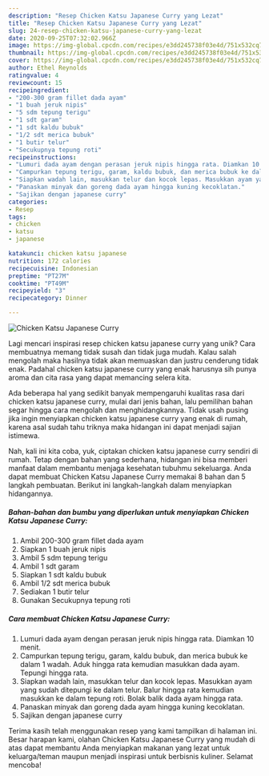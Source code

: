 ```yaml
---
description: "Resep Chicken Katsu Japanese Curry yang Lezat"
title: "Resep Chicken Katsu Japanese Curry yang Lezat"
slug: 24-resep-chicken-katsu-japanese-curry-yang-lezat
date: 2020-09-25T07:32:02.966Z
image: https://img-global.cpcdn.com/recipes/e3dd245738f03e4d/751x532cq70/chicken-katsu-japanese-curry-foto-resep-utama.jpg
thumbnail: https://img-global.cpcdn.com/recipes/e3dd245738f03e4d/751x532cq70/chicken-katsu-japanese-curry-foto-resep-utama.jpg
cover: https://img-global.cpcdn.com/recipes/e3dd245738f03e4d/751x532cq70/chicken-katsu-japanese-curry-foto-resep-utama.jpg
author: Ethel Reynolds
ratingvalue: 4
reviewcount: 15
recipeingredient:
- "200-300 gram fillet dada ayam"
- "1 buah jeruk nipis"
- "5 sdm tepung terigu"
- "1 sdt garam"
- "1 sdt kaldu bubuk"
- "1/2 sdt merica bubuk"
- "1 butir telur"
- "Secukupnya tepung roti"
recipeinstructions:
- "Lumuri dada ayam dengan perasan jeruk nipis hingga rata. Diamkan 10 menit."
- "Campurkan tepung terigu, garam, kaldu bubuk, dan merica bubuk ke dalam 1 wadah. Aduk hingga rata kemudian masukkan dada ayam. Tepungi hingga rata."
- "Siapkan wadah lain, masukkan telur dan kocok lepas. Masukkan ayam yang sudah ditepungi ke dalam telur. Balur hingga rata kemudian masukkan ke dalam tepung roti. Bolak balik dada ayam hingga rata."
- "Panaskan minyak dan goreng dada ayam hingga kuning kecoklatan."
- "Sajikan dengan japanese curry"
categories:
- Resep
tags:
- chicken
- katsu
- japanese

katakunci: chicken katsu japanese 
nutrition: 172 calories
recipecuisine: Indonesian
preptime: "PT27M"
cooktime: "PT49M"
recipeyield: "3"
recipecategory: Dinner

---
```



![Chicken Katsu Japanese Curry](https://img-global.cpcdn.com/recipes/e3dd245738f03e4d/751x532cq70/chicken-katsu-japanese-curry-foto-resep-utama.jpg)

Lagi mencari inspirasi resep chicken katsu japanese curry yang unik? Cara membuatnya memang tidak susah dan tidak juga mudah. Kalau salah mengolah maka hasilnya tidak akan memuaskan dan justru cenderung tidak enak. Padahal chicken katsu japanese curry yang enak harusnya sih punya aroma dan cita rasa yang dapat memancing selera kita.



Ada beberapa hal yang sedikit banyak mempengaruhi kualitas rasa dari chicken katsu japanese curry, mulai dari jenis bahan, lalu pemilihan bahan segar hingga cara mengolah dan menghidangkannya. Tidak usah pusing jika ingin menyiapkan chicken katsu japanese curry yang enak di rumah, karena asal sudah tahu triknya maka hidangan ini dapat menjadi sajian istimewa.


Nah, kali ini kita coba, yuk, ciptakan chicken katsu japanese curry sendiri di rumah. Tetap dengan bahan yang sederhana, hidangan ini bisa memberi manfaat dalam membantu menjaga kesehatan tubuhmu sekeluarga. Anda dapat membuat Chicken Katsu Japanese Curry memakai 8 bahan dan 5 langkah pembuatan. Berikut ini langkah-langkah dalam menyiapkan hidangannya.

<!--inarticleads1-->

##### Bahan-bahan dan bumbu yang diperlukan untuk menyiapkan Chicken Katsu Japanese Curry:

1. Ambil 200-300 gram fillet dada ayam
1. Siapkan 1 buah jeruk nipis
1. Ambil 5 sdm tepung terigu
1. Ambil 1 sdt garam
1. Siapkan 1 sdt kaldu bubuk
1. Ambil 1/2 sdt merica bubuk
1. Sediakan 1 butir telur
1. Gunakan Secukupnya tepung roti




<!--inarticleads2-->

##### Cara membuat Chicken Katsu Japanese Curry:

1. Lumuri dada ayam dengan perasan jeruk nipis hingga rata. Diamkan 10 menit.
1. Campurkan tepung terigu, garam, kaldu bubuk, dan merica bubuk ke dalam 1 wadah. Aduk hingga rata kemudian masukkan dada ayam. Tepungi hingga rata.
1. Siapkan wadah lain, masukkan telur dan kocok lepas. Masukkan ayam yang sudah ditepungi ke dalam telur. Balur hingga rata kemudian masukkan ke dalam tepung roti. Bolak balik dada ayam hingga rata.
1. Panaskan minyak dan goreng dada ayam hingga kuning kecoklatan.
1. Sajikan dengan japanese curry




Terima kasih telah menggunakan resep yang kami tampilkan di halaman ini. Besar harapan kami, olahan Chicken Katsu Japanese Curry yang mudah di atas dapat membantu Anda menyiapkan makanan yang lezat untuk keluarga/teman maupun menjadi inspirasi untuk berbisnis kuliner. Selamat mencoba!
